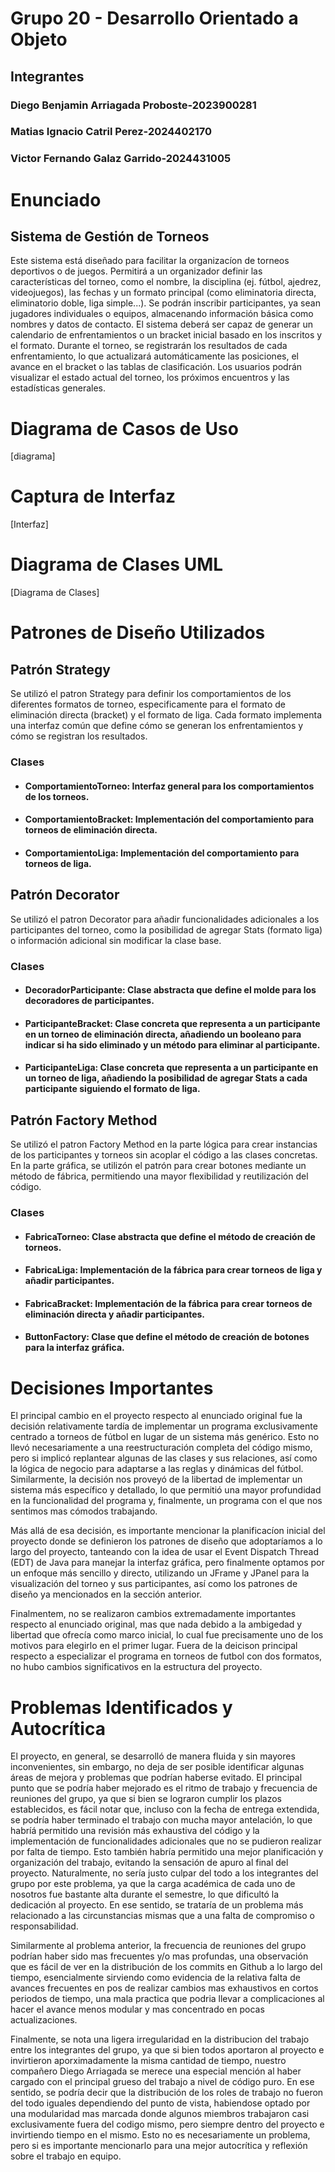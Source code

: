 # Grupo 20 - Desarrollo Orientado a Objeto

## Integrantes

### Diego Benjamin Arriagada Proboste-2023900281

### Matias Ignacio Catril Perez-2024402170

### Victor Fernando Galaz Garrido-2024431005

# Enunciado

## Sistema de Gestión de Torneos

Este sistema está diseñado para facilitar la organizacíon de torneos deportivos o de juegos. Permitirá a un organizador definir las características del torneo, como el nombre, la disciplina (ej. fútbol, ajedrez, videojuegos), las fechas y un formato principal (como eliminatoria directa, eliminatorio doble, liga simple...). Se podrán inscribir participantes, ya sean jugadores individuales o equipos, almacenando información básica como nombres y datos de contacto. El sistema deberá ser capaz de generar un calendario de enfrentamientos o un bracket inicial basado en los inscritos y el formato. Durante el torneo, se registrarán los resultados de cada enfrentamiento, lo que actualizará automáticamente las posiciones, el avance en el bracket o las tablas de clasificación. Los usuarios podrán visualizar el estado actual del torneo, los próximos encuentros y las estadísticas generales.

# Diagrama de Casos de Uso
[diagrama]

# Captura de Interfaz
[Interfaz]

# Diagrama de Clases UML
[Diagrama de Clases]

# Patrones de Diseño Utilizados

## Patrón Strategy
Se utilizó el patron Strategy para definir los comportamientos de los diferentes formatos de torneo, especificamente para el formato de eliminación directa (bracket) y el formato de liga. 
Cada formato implementa una interfaz común que define cómo se generan los enfrentamientos y cómo se registran los resultados.

### Clases
- #### ComportamientoTorneo: Interfaz general para los comportamientos de los torneos.
- #### ComportamientoBracket: Implementación del comportamiento para torneos de eliminación directa.
- #### ComportamientoLiga: Implementación del comportamiento para torneos de liga.

## Patrón Decorator
Se utilizó el patron Decorator para añadir funcionalidades adicionales a los participantes del torneo, como la posibilidad de agregar Stats (formato liga) o información adicional sin modificar la clase base.

### Clases
- #### DecoradorParticipante: Clase abstracta que define el molde para los decoradores de participantes.
- #### ParticipanteBracket: Clase concreta que representa a un participante en un torneo de eliminación directa, añadiendo un booleano para indicar si ha sido eliminado y un método para eliminar al participante.
- #### ParticipanteLiga: Clase concreta que representa a un participante en un torneo de liga, añadiendo la posibilidad de agregar Stats a cada participante siguiendo el formato de liga.

## Patrón Factory Method
Se utilizó el patron Factory Method en la parte lógica para crear instancias de los participantes y torneos sin acoplar el código a las clases concretas.
En la parte gráfica, se utilizón el patrón para crear botones mediante un método de fábrica, permitiendo una mayor flexibilidad y reutilización del código.

### Clases
- #### FabricaTorneo: Clase abstracta que define el método de creación de torneos.
- #### FabricaLiga: Implementación de la fábrica para crear torneos de liga y añadir participantes.
- #### FabricaBracket: Implementación de la fábrica para crear torneos de eliminación directa y añadir participantes.
- #### ButtonFactory: Clase que define el método de creación de botones para la interfaz gráfica.

# Decisiones Importantes
El principal cambio en el proyecto respecto al enunciado original fue la decisión relativamente tardía de implementar un programa exclusivamente centrado a torneos de fútbol en lugar de un sistema más genérico. 
Esto no llevó necesariamente a una reestructuración completa del código mismo, pero si implicó replantear algunas de las clases y sus relaciones, 
así como la lógica de negocio para adaptarse a las reglas y dinámicas del fútbol. Similarmente, 
la decisión nos proveyó de la libertad de implementar un sistema más específico y detallado, 
lo que permitió una mayor profundidad en la funcionalidad del programa y, finalmente, un programa con el que nos sentimos mas cómodos trabajando.

Más allá de esa decisión, es importante mencionar la planificacíon inicial del proyecto donde se definieron los patrones de diseño que adoptaríamos a lo largo del proyecto, 
tanteando con la idea de usar el Event Dispatch Thread (EDT) de Java para manejar la interfaz gráfica, 
pero finalmente optamos por un enfoque más sencillo y directo, 
utilizando un JFrame y JPanel para la visualización del torneo y sus participantes, 
así como los patrones de diseño ya mencionados en la sección anterior.

Finalmentem, no se realizaron cambios extremadamente importantes respecto al enunciado original, mas que nada debido a la ambigedad y libertad que ofrecía como marco inicial,
lo cual fue precisamente uno de los motivos para elegirlo en el primer lugar. Fuera de la deicison principal respecto a especializar el programa en torneos de futbol con dos formatos,
no hubo cambios significativos en la estructura del proyecto.

# Problemas Identificados y Autocrítica
El proyecto, en general, se desarrolló de manera fluida y sin mayores inconvenientes, sin embargo, no deja de ser posible identificar algunas áreas de mejora y problemas que podrían haberse evitado.
El principal punto que se podría haber mejorado es el ritmo de trabajo y frecuencia de reuniones del grupo, ya que si bien se lograron cumplir los plazos establecidos, es fácil notar que, incluso con la fecha de entrega extendida, se podría haber terminado el trabajo con mucha mayor antelación, lo que habríá permitido una revisión más exhaustiva del código y la implementación de funcionalidades adicionales que no se pudieron realizar por falta de tiempo. Esto también habría permitido una mejor planificación y organización del trabajo, evitando la sensación de apuro al final del proyecto.
Naturalmente, no sería justo culpar del todo a los integrantes del grupo por este problema, 
ya que la carga académica de cada uno de nosotros fue bastante alta durante el semestre, 
lo que dificultó la dedicación al proyecto. En ese sentido, se trataría de un problema más
relacionado a las circunstancias mismas que a una falta de compromiso o responsabilidad.

Similarmente al problema anterior, la frecuencia de reuniones del grupo podrían haber sido mas frecuentes y/o mas profundas, una observación que es fácil de ver en la distribución de los commits en Github a lo largo del tiempo, esencialmente sirviendo como evidencia de la relativa falta de avances frecuentes en pos de realizar cambios mas exhaustivos en cortos periodos de tiempo, una mala practica que podria llevar a complicaciones al hacer el avance menos modular y mas concentrado en pocas actualizaciones.

Finalmente, se nota una ligera irregularidad en la distribucion del trabajo entre los integrantes del grupo, ya que si bien todos aportaron al proyecto e invirtieron aporximadamente la misma cantidad de tiempo, nuestro compañero Diego Arriagada se merece una especial mención al haber cargado con el principal grueso del trabajo a nivel de código puro. En ese sentido, se podría decir que la distribución de los roles de trabajo no fueron del todo iguales dependiendo del punto de vista, habiendose optado por una modularidad mas marcada donde algunos miembros trabajaron casi exclusivamente fuera del codigo mismo, pero siempre dentro del proyecto e invirtiendo tiempo en el mismo.
Esto no es necesariamente un problema, pero si es importante mencionarlo para una mejor autocrítica y reflexión sobre el trabajo en equipo.